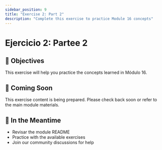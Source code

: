 ```yaml
---
sidebar_position: 9
title: "Exercise 2: Part 2"
description: "Complete this exercise to practice Module 16 concepts"
---
```


# Ejercicio 2: Partee 2

## 🎯 Objectives

This exercise will help you practice the concepts learned in Módulo 16.

## 📝 Coming Soon

This exercise content is being prepared. Please check back soon or refer to the main module materials.

## 🚀 In the Meantime

- Revisar the module README
- Practice with the available exercises
- Join our community discussions for help
